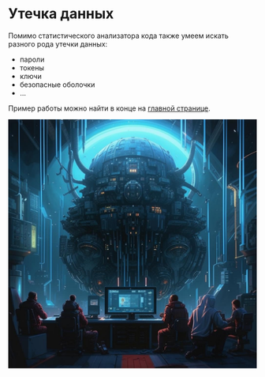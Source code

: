 # Утечка данных

Помимо статистического анализатора кода также умеем искать разного рода утечки данных:

- пароли
- токены
- ключи
- безопасные оболочки
- ...

Пример работы можно найти в конце на [главной странице](https://docs.jethub.pro/#_3).

![figure_data_leaks](../assets/figure_data_leaks.jpeg)
